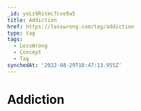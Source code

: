 ```yaml
---
_id: yoLz9Ritmc7cve9a5
title: Addiction
href: https://lesswrong.com/tag/addiction
type: tag
tags:
  - LessWrong
  - Concept
  - Tag
synchedAt: '2022-08-29T10:47:13.955Z'
---
```

# Addiction

